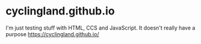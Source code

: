 # cyclingland.github.io
I'm just testing stuff with HTML, CCS and JavaScript. It doesn't really have a purpose
https://cyclingland.github.io/
